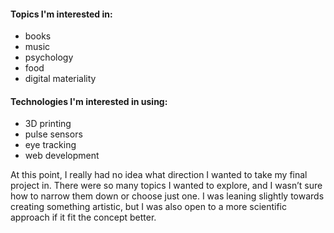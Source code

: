 #### Topics I'm interested in:
- books
- music
- psychology
- food
- digital materiality

#### Technologies I'm interested in using:
- 3D printing
- pulse sensors
- eye tracking
- web development

At this point, I really had no idea what direction I wanted to take my final project in. There were so many topics I wanted to explore, and I wasn’t sure how to narrow them down or choose just one. I was leaning slightly towards creating something artistic, but I was also open to a more scientific approach if it fit the concept better.
